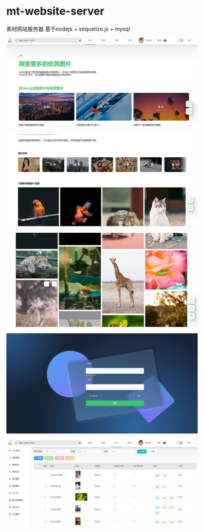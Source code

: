 # mt-website-server
素材网站服务器
基于nodejs + sequelize.js + mysql


![image text](https://github.com/profoundChaser/mt-website-server/blob/master/public/project-img/project1.JPG)


![image text](https://github.com/profoundChaser/mt-website-server/blob/master/public/project-img/project2.JPG)


![image text](https://github.com/profoundChaser/mt-website-server/blob/master/public/project-img/project3.JPG)


![image text](https://github.com/profoundChaser/mt-website-server/blob/master/public/project-img/project4.JPG)


![image text](https://github.com/profoundChaser/mt-website-server/blob/master/public/project-img/project5.JPG)

